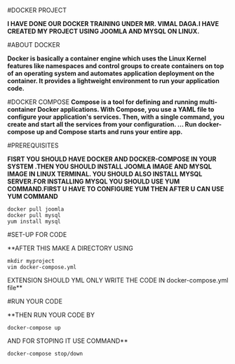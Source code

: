#DOCKER PROJECT

**I HAVE DONE OUR DOCKER TRAINING UNDER MR. VIMAL DAGA.I HAVE CREATED MY PROJECT USING JOOMLA AND MYSQL ON LINUX.**

#ABOUT DOCKER

**Docker is basically a container engine which uses the Linux Kernel features like namespaces and control groups to create containers on top of an operating system and automates application deployment on the container. It provides a lightweight environment to run your application code.**

#DOCKER COMPOSE
**Compose is a tool for defining and running multi-container Docker applications. With Compose, you use a YAML file to configure your application's services. Then, with a single command, you create and start all the services from your configuration. ... Run docker-compose up and Compose starts and runs your entire app.**

#PREREQUISITES

**FISRT YOU SHOULD HAVE DOCKER AND DOCKER-COMPOSE IN YOUR SYSTEM .THEN YOU SHOULD INSTALL JOOMLA IMAGE AND MYSQL IMAGE IN LINUX TERMINAL. YOU SHOULD ALSO INSTALL MYSQL SERVER.FOR INSTALLING MYSQL YOU SHOULD USE YUM COMMAND.FIRST U HAVE TO CONFIGURE YUM THEN AFTER U CAN USE YUM COMMAND**
```
docker pull joomla
docker pull mysql
yum install mysql
```

#SET-UP FOR CODE

**AFTER THIS MAKE A DIRECTORY USING 
```
mkdir myproject
vim docker-compose.yml
```
EXTENSION SHOULD YML ONLY
WRITE THE CODE IN docker-compose.yml file**

#RUN YOUR CODE

**THEN RUN YOUR CODE BY
```
docker-compose up
```
AND FOR STOPING IT USE COMMAND**
```
docker-compose stop/down
```
